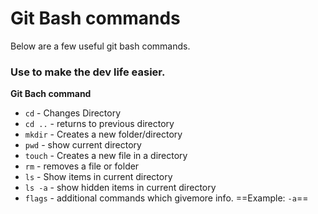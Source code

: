# Git Bash commands


Below are a few useful git bash commands.

### Use to make the dev life easier.


**Git Bach command**
- `cd` - Changes Directory
- `cd ..` - returns to previous directory
- `mkdir` - Creates a new folder/directory
- `pwd` - show current directory
- `touch` - Creates a new file in a directory
- `rm` - removes a file or folder
- `ls` - Show items in current directory
- `ls -a` - show hidden items in current directory
- `flags` - additional commands which givemore info. ==Example: `-a`== 

